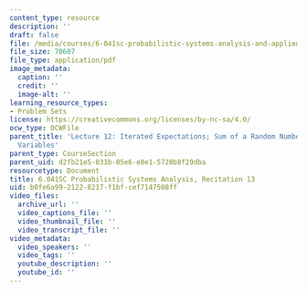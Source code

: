 ```yaml
---
content_type: resource
description: ''
draft: false
file: /media/courses/6-041sc-probabilistic-systems-analysis-and-applied-probability-fall-2013/b0fe6a9921228217f1bfcef7147508ff_MIT6_041SCF13_rec13.pdf
file_size: 70607
file_type: application/pdf
image_metadata:
  caption: ''
  credit: ''
  image-alt: ''
learning_resource_types:
- Problem Sets
license: https://creativecommons.org/licenses/by-nc-sa/4.0/
ocw_type: OCWFile
parent_title: 'Lecture 12: Iterated Expectations; Sum of a Random Number of Random
  Variables'
parent_type: CourseSection
parent_uid: d2fb21e5-831b-05e6-e0e1-5720b8f29dba
resourcetype: Document
title: 6.041SC Probabilistic Systems Analysis, Recitation 13
uid: b0fe6a99-2122-8217-f1bf-cef7147508ff
video_files:
  archive_url: ''
  video_captions_file: ''
  video_thumbnail_file: ''
  video_transcript_file: ''
video_metadata:
  video_speakers: ''
  video_tags: ''
  youtube_description: ''
  youtube_id: ''
---
```

